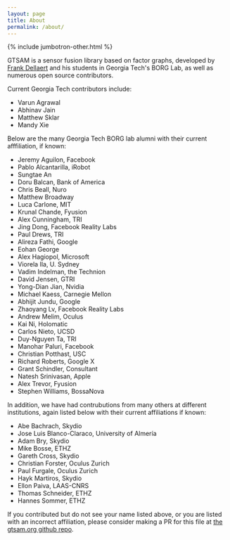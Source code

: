 ```yaml
---
layout: page
title: About
permalink: /about/
---
```


{% include jumbotron-other.html %}

GTSAM is a sensor fusion library based on factor graphs, developed by [Frank Dellaert](https://www.dellaert.com) and his students in Georgia Tech's BORG Lab, as well as numerous open source contributors.

Current Georgia Tech contributors include:
* Varun Agrawal
* Abhinav Jain
* Matthew Sklar
* Mandy Xie

Below are the many Georgia Tech BORG lab alumni with their current afffiliation, if known:

* Jeremy Aguilon, Facebook
* Pablo Alcantarilla, iRobot
* Sungtae An
* Doru Balcan, Bank of America
* Chris Beall, Nuro
* Matthew Broadway
* Luca Carlone, MIT
* Krunal Chande, Fyusion
* Alex Cunningham, TRI
* Jing Dong, Facebook Reality Labs
* Paul Drews, TRI
* Alireza Fathi, Google
* Eohan George
* Alex Hagiopol, Microsoft
* Viorela Ila, U. Sydney
* Vadim Indelman, the Technion
* David Jensen, GTRI
* Yong-Dian Jian, Nvidia
* Michael Kaess, Carnegie Mellon
* Abhijit Jundu, Google
* Zhaoyang Lv, Facebook Reality Labs
* Andrew Melim, Oculus
* Kai Ni, Holomatic
* Carlos Nieto, UCSD
* Duy-Nguyen Ta, TRI
* Manohar Paluri, Facebook
* Christian Potthast, USC
* Richard Roberts, Google X
* Grant Schindler, Consultant
* Natesh Srinivasan, Apple
* Alex Trevor, Fyusion
* Stephen Williams, BossaNova

In addition, we have had contrubutions from many others at different institutions, again listed below with their current affiliations if known:

* Abe Bachrach, Skydio
* Jose Luis Blanco-Claraco, University of Almería
* Adam Bry, Skydio
* Mike Bosse, ETHZ
* Gareth Cross, Skydio
* Christian Forster, Oculus Zurich
* Paul Furgale, Oculus Zurich
* Hayk Martiros, Skydio
* Ellon Paiva, LAAS-CNRS
* Thomas Schneider, ETHZ
* Hannes Sommer, ETHZ

If you contributed but do not see your name listed above, or you are listed with an incorrect affiliation,  please consider making a PR for this file at [the gtsam.org github repo](https://github.com/borglab/gtsam.org).